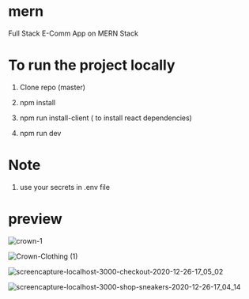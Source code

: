 # mern
Full Stack E-Comm App on MERN Stack

# To run the project locally

1. Clone repo (master)

2. npm install 

3. npm run install-client ( to install react dependencies)

4. npm run dev

# Note

1. use your secrets in .env file

# preview 

![crown-1](https://user-images.githubusercontent.com/24504245/103453409-c88d3180-4cff-11eb-94e1-3a4ccc40404a.png)

![Crown-Clothing (1)](https://user-images.githubusercontent.com/24504245/103453436-f96d6680-4cff-11eb-8ae0-c5a3e933ce65.png)

![screencapture-localhost-3000-checkout-2020-12-26-17_05_02](https://user-images.githubusercontent.com/24504245/103453448-0e49fa00-4d00-11eb-8614-ecdef4662925.png)

![screencapture-localhost-3000-shop-sneakers-2020-12-26-17_04_14](https://user-images.githubusercontent.com/24504245/103453453-1c981600-4d00-11eb-9547-edc6621fa7bb.png)
